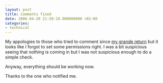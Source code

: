 ```yaml
---
layout: post
title: Comments fixed
date: 2006-04-20 21:50:19.000000000 +02:00
categories:
- technical
---
```

My appologies to those who tried to comment since <a href="http://www.rusiczki.net/2006/04/16/im-so-back/">my grande return</a> but it looks like I forgot to set some permissions right. I was a bit suspicious seeing that nothing is coming in but I was not suspicious enough to do a simple check.

Anyway, everything should be working now.

Thanks to the one who notified me.
